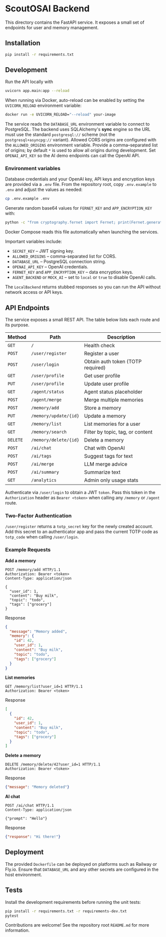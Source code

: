 # ScoutOSAI Backend

This directory contains the FastAPI service.  It exposes a small set of endpoints
for user and memory management.

## Installation

```bash
pip install -r requirements.txt
```

## Development

Run the API locally with

```bash
uvicorn app.main:app --reload
```

When running via Docker, auto-reload can be enabled by setting the
`UVICORN_RELOAD` environment variable:

```bash
docker run -e UVICORN_RELOAD="--reload" your-image
```

The service reads the `DATABASE_URL` environment variable to connect to
PostgreSQL. The backend uses SQLAlchemy's **sync** engine so the URL must
use the standard `postgresql://` scheme (not the `postgresql+asyncpg://`
variant). Allowed CORS origins are configured with the `ALLOWED_ORIGINS`
environment variable. Provide a comma–separated list of origins; by default `*`
is used to allow all origins during development.  Set `OPENAI_API_KEY` so the AI
demo endpoints can call the OpenAI API.

### Environment variables

Database credentials and your OpenAI key, API keys and encryption keys are provided via a `.env` file. From the repository root,
copy `.env.example` to `.env` and adjust the values as needed:

```bash
cp .env.example .env
```

Generate random base64 values for `FERNET_KEY` and `APP_ENCRYPTION_KEY` with:

```bash
python -c "from cryptography.fernet import Fernet; print(Fernet.generate_key().decode())"
```

Docker Compose reads this file automatically when launching the services.

Important variables include:

- `SECRET_KEY` – JWT signing key.
- `ALLOWED_ORIGINS` – comma-separated list for CORS.
- `DATABASE_URL` – PostgreSQL connection string.
- `OPENAI_API_KEY` – OpenAI credentials.
- `FERNET_KEY` and `APP_ENCRYPTION_KEY` – data encryption keys.
- `AGENT_BACKEND` or `MOCK_AI` – set to `local` or `true` to disable OpenAI calls.

The `LocalBackend` returns stubbed responses so you can run the API without network
access or API keys.

## API Endpoints

The service exposes a small REST API. The table below lists each route and its
purpose.

| Method | Path | Description |
| ------ | ---- | ----------- |
| `GET` | `/` | Health check |
| `POST` | `/user/register` | Register a user |
| `POST` | `/user/login` | Obtain auth token (TOTP required) |
| `GET` | `/user/profile` | Get user profile |
| `PUT` | `/user/profile` | Update user profile |
| `GET` | `/agent/status` | Agent status placeholder |
| `POST` | `/agent/merge` | Merge multiple memories |
| `POST` | `/memory/add` | Store a memory |
| `PUT` | `/memory/update/{id}` | Update a memory |
| `GET` | `/memory/list` | List memories for a user |
| `GET` | `/memory/search` | Filter by topic, tag, or content |
| `DELETE` | `/memory/delete/{id}` | Delete a memory |
| `POST` | `/ai/chat` | Chat with OpenAI |
| `POST` | `/ai/tags` | Suggest tags for text |
| `POST` | `/ai/merge` | LLM merge advice |
| `POST` | `/ai/summary` | Summarize text |
| `GET` | `/analytics` | Admin only usage stats |

Authenticate via `/user/login` to obtain a JWT `token`. Pass this token in the
`Authorization` header as `Bearer <token>` when calling any `/memory` or `/agent`
route.

### Two-Factor Authentication

`/user/register` returns a `totp_secret` key for the newly created account.
Add this secret to an authenticator app and pass the current TOTP code as
`totp_code` when calling `/user/login`.

### Example Requests

**Add a memory**

```http
POST /memory/add HTTP/1.1
Authorization: Bearer <token>
Content-Type: application/json

{
  "user_id": 1,
  "content": "Buy milk",
  "topic": "todo",
  "tags": ["grocery"]
}
```

Response

```json
{
  "message": "Memory added",
  "memory": {
    "id": 42,
    "user_id": 1,
    "content": "Buy milk",
    "topic": "todo",
    "tags": ["grocery"]
  }
}
```

**List memories**

```http
GET /memory/list?user_id=1 HTTP/1.1
Authorization: Bearer <token>
```

Response

```json
[
  {
    "id": 42,
    "user_id": 1,
    "content": "Buy milk",
    "topic": "todo",
    "tags": ["grocery"]
  }
]
```

**Delete a memory**

```http
DELETE /memory/delete/42?user_id=1 HTTP/1.1
Authorization: Bearer <token>
```

Response

```json
{"message": "Memory deleted"}
```

**AI chat**

```http
POST /ai/chat HTTP/1.1
Content-Type: application/json

{"prompt": "Hello"}
```

Response

```json
{"response": "Hi there!"}
```

## Deployment

The provided `Dockerfile` can be deployed on platforms such as Railway or
Fly.io.  Ensure that `DATABASE_URL` and any other secrets are configured in the
host environment.

## Tests

Install the development requirements before running the unit tests:

```bash
pip install -r requirements.txt -r requirements-dev.txt
pytest
```

Contributions are welcome!  See the repository root `README.md` for more
information.
